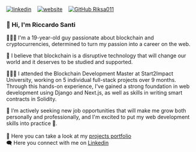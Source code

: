 [![linkedin](https://img.shields.io/badge/linkedin-0A66C2?style=for-the-badge&logo=linkedin&logoColor=white)](https://www.linkedin.com/in/riccardo-santi/) &nbsp;&nbsp;
[![website](https://img.shields.io/badge/website-000000?style=for-the-badge&logo=About.me&logoColor=white)](https://riccardo-santi.vercel.app/) &nbsp;&nbsp;
[![GitHub Riksa011](https://img.shields.io/github/followers/Riksa011?style=social)](https://github.com/Riksa011/)

### 👋 Hi, I'm Riccardo Santi

🙋🏻‍♂️ I'm a 19-year-old guy passionate about blockchain and cryptocurrencies, determined to turn my passion into a career on the web.

🔗 I believe that blockchain is a disruptive technology that will change our world and it deserves to be studied and supported.

👨🏻‍💻 I attended the Blockchain Development Master at Start2Impact University, working on 5 individual full-stack projects over 9 months. Through this hands-on experience, I've gained a strong foundation in web development using Django and Next.js, as well as skills in writing smart contracts in Solidity.

💼 I’m actively seeking new job opportunities that will make me grow both personally and professionally, and I'm excited to put my web development skills into practice 🚀.
<br><br>
📁 Here you can take a look at my [projects portfolio](https://riccardo-santi.vercel.app/)<br>
🗨️ Here you connect with me on [Linkedin](https://www.linkedin.com/in/riccardo-santi/)





<!--
https://shields.io/

Here are some ideas to get you started:

- 🔭 I’m currently working on ...
- 🌱 I’m currently learning ...
- 👯 I’m looking to collaborate on ...
- 🤔 I’m looking for help with ...
- 💬 Ask me about ...
- 📫 How to reach me: ...
- 😄 Pronouns: ...
- ⚡ Fun fact: ...
-->
